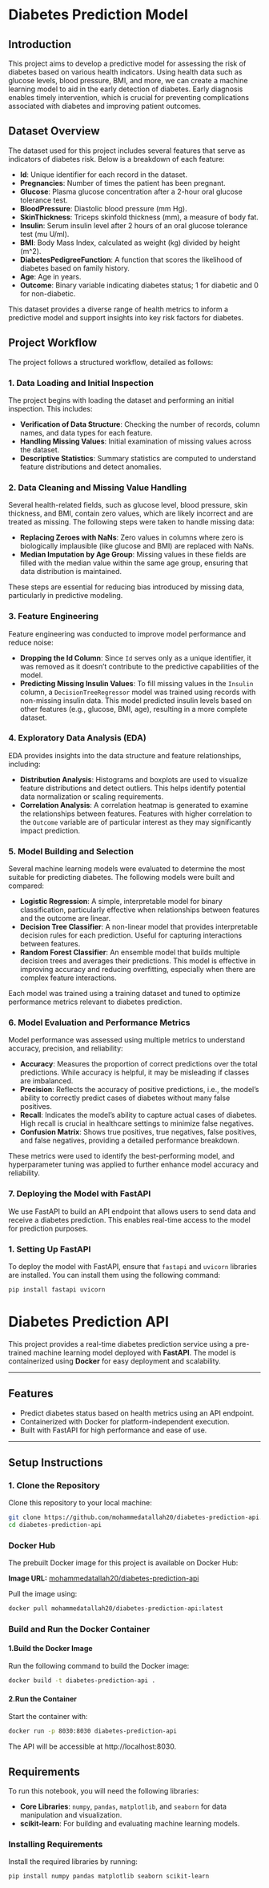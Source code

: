 # Diabetes Prediction Model

## Introduction
This project aims to develop a predictive model for assessing the risk of diabetes based on various health indicators. Using health data such as glucose levels, blood pressure, BMI, and more, we can create a machine learning model to aid in the early detection of diabetes. Early diagnosis enables timely intervention, which is crucial for preventing complications associated with diabetes and improving patient outcomes.

## Dataset Overview
The dataset used for this project includes several features that serve as indicators of diabetes risk. Below is a breakdown of each feature:
- **Id**: Unique identifier for each record in the dataset.
- **Pregnancies**: Number of times the patient has been pregnant.
- **Glucose**: Plasma glucose concentration after a 2-hour oral glucose tolerance test.
- **BloodPressure**: Diastolic blood pressure (mm Hg).
- **SkinThickness**: Triceps skinfold thickness (mm), a measure of body fat.
- **Insulin**: Serum insulin level after 2 hours of an oral glucose tolerance test (mu U/ml).
- **BMI**: Body Mass Index, calculated as weight (kg) divided by height (m^2).
- **DiabetesPedigreeFunction**: A function that scores the likelihood of diabetes based on family history.
- **Age**: Age in years.
- **Outcome**: Binary variable indicating diabetes status; 1 for diabetic and 0 for non-diabetic.

This dataset provides a diverse range of health metrics to inform a predictive model and support insights into key risk factors for diabetes.

## Project Workflow
The project follows a structured workflow, detailed as follows:

### 1. Data Loading and Initial Inspection
The project begins with loading the dataset and performing an initial inspection. This includes:
   - **Verification of Data Structure**: Checking the number of records, column names, and data types for each feature.
   - **Handling Missing Values**: Initial examination of missing values across the dataset.
   - **Descriptive Statistics**: Summary statistics are computed to understand feature distributions and detect anomalies.

### 2. Data Cleaning and Missing Value Handling
Several health-related fields, such as glucose level, blood pressure, skin thickness, and BMI, contain zero values, which are likely incorrect and are treated as missing. The following steps were taken to handle missing data:
   - **Replacing Zeroes with NaNs**: Zero values in columns where zero is biologically implausible (like glucose and BMI) are replaced with NaNs.
   - **Median Imputation by Age Group**: Missing values in these fields are filled with the median value within the same age group, ensuring that data distribution is maintained.
   
   These steps are essential for reducing bias introduced by missing data, particularly in predictive modeling.

### 3. Feature Engineering
Feature engineering was conducted to improve model performance and reduce noise:
   - **Dropping the Id Column**: Since `Id` serves only as a unique identifier, it was removed as it doesn’t contribute to the predictive capabilities of the model.
   - **Predicting Missing Insulin Values**: To fill missing values in the `Insulin` column, a `DecisionTreeRegressor` model was trained using records with non-missing insulin data. This model predicted insulin levels based on other features (e.g., glucose, BMI, age), resulting in a more complete dataset.

### 4. Exploratory Data Analysis (EDA)
EDA provides insights into the data structure and feature relationships, including:
   - **Distribution Analysis**: Histograms and boxplots are used to visualize feature distributions and detect outliers. This helps identify potential data normalization or scaling requirements.
   - **Correlation Analysis**: A correlation heatmap is generated to examine the relationships between features. Features with higher correlation to the `Outcome` variable are of particular interest as they may significantly impact prediction.

### 5. Model Building and Selection
Several machine learning models were evaluated to determine the most suitable for predicting diabetes. The following models were built and compared:
   - **Logistic Regression**: A simple, interpretable model for binary classification, particularly effective when relationships between features and the outcome are linear.
   - **Decision Tree Classifier**: A non-linear model that provides interpretable decision rules for each prediction. Useful for capturing interactions between features.
   - **Random Forest Classifier**: An ensemble model that builds multiple decision trees and averages their predictions. This model is effective in improving accuracy and reducing overfitting, especially when there are complex feature interactions.

Each model was trained using a training dataset and tuned to optimize performance metrics relevant to diabetes prediction.

### 6. Model Evaluation and Performance Metrics
Model performance was assessed using multiple metrics to understand accuracy, precision, and reliability:
   - **Accuracy**: Measures the proportion of correct predictions over the total predictions. While accuracy is helpful, it may be misleading if classes are imbalanced.
   - **Precision**: Reflects the accuracy of positive predictions, i.e., the model’s ability to correctly predict cases of diabetes without many false positives.
   - **Recall**: Indicates the model’s ability to capture actual cases of diabetes. High recall is crucial in healthcare settings to minimize false negatives.
   - **Confusion Matrix**: Shows true positives, true negatives, false positives, and false negatives, providing a detailed performance breakdown.

These metrics were used to identify the best-performing model, and hyperparameter tuning was applied to further enhance model accuracy and reliability.
### 7. Deploying the Model with FastAPI
We use FastAPI to build an API endpoint that allows users to send data and receive a diabetes prediction. This enables real-time access to the model for prediction purposes.

### 1. Setting Up FastAPI
To deploy the model with FastAPI, ensure that `fastapi` and `uvicorn` libraries are installed. You can install them using the following command:
```bash
pip install fastapi uvicorn
```
# **Diabetes Prediction API**

This project provides a real-time diabetes prediction service using a pre-trained machine learning model deployed with **FastAPI**. The model is containerized using **Docker** for easy deployment and scalability.

---

## **Features**
- Predict diabetes status based on health metrics using an API endpoint.
- Containerized with Docker for platform-independent execution.
- Built with FastAPI for high performance and ease of use.

---

## **Setup Instructions**

### **1. Clone the Repository**
Clone this repository to your local machine:
```bash
git clone https://github.com/mohammedatallah20/diabetes-prediction-api.git
cd diabetes-prediction-api
```

### Docker Hub
The prebuilt Docker image for this project is available on Docker Hub:

**Image URL:** [mohammedatallah20/diabetes-prediction-api](https://hub.docker.com/r/mohammedatallah20/diabetes-prediction-api)


Pull the image using:

```bash
docker pull mohammedatallah20/diabetes-prediction-api:latest
```
### **Build and Run the Docker Container**

#### **1.Build the Docker Image**
Run the following command to build the Docker image:
```bash
docker build -t diabetes-prediction-api .
```
#### **2.Run the Container**
Start the container with:

```bash
docker run -p 8030:8030 diabetes-prediction-api
```
The API will be accessible at http://localhost:8030.
## Requirements
To run this notebook, you will need the following libraries:
- **Core Libraries**: `numpy`, `pandas`, `matplotlib`, and `seaborn` for data manipulation and visualization.
- **scikit-learn**: For building and evaluating machine learning models.

### Installing Requirements
Install the required libraries by running:
```bash
pip install numpy pandas matplotlib seaborn scikit-learn
